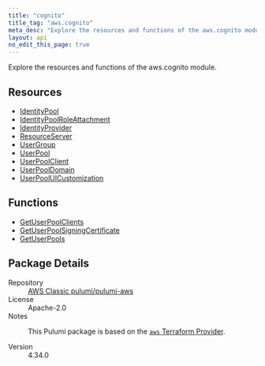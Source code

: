 ```yaml
---
title: "cognito"
title_tag: "aws.cognito"
meta_desc: "Explore the resources and functions of the aws.cognito module."
layout: api
no_edit_this_page: true
---
```


<!-- WARNING: this file was generated by Pulumi Docs Generator. -->
<!-- Do not edit by hand unless you're certain you know what you are doing! -->

Explore the resources and functions of the aws.cognito module.

<h2 id="resources">Resources</h2>
<ul class="api">
    <li><a href="identitypool/" title="IdentityPool"><span class="api-symbol api-symbol--resource"></span>IdentityPool</a></li>
    <li><a href="identitypoolroleattachment/" title="IdentityPoolRoleAttachment"><span class="api-symbol api-symbol--resource"></span>IdentityPoolRoleAttachment</a></li>
    <li><a href="identityprovider/" title="IdentityProvider"><span class="api-symbol api-symbol--resource"></span>IdentityProvider</a></li>
    <li><a href="resourceserver/" title="ResourceServer"><span class="api-symbol api-symbol--resource"></span>ResourceServer</a></li>
    <li><a href="usergroup/" title="UserGroup"><span class="api-symbol api-symbol--resource"></span>UserGroup</a></li>
    <li><a href="userpool/" title="UserPool"><span class="api-symbol api-symbol--resource"></span>UserPool</a></li>
    <li><a href="userpoolclient/" title="UserPoolClient"><span class="api-symbol api-symbol--resource"></span>UserPoolClient</a></li>
    <li><a href="userpooldomain/" title="UserPoolDomain"><span class="api-symbol api-symbol--resource"></span>UserPoolDomain</a></li>
    <li><a href="userpooluicustomization/" title="UserPoolUICustomization"><span class="api-symbol api-symbol--resource"></span>UserPoolUICustomization</a></li>
</ul>

<h2 id="functions">Functions</h2>
<ul class="api">
    <li><a href="getuserpoolclients/" title="GetUserPoolClients"><span class="api-symbol api-symbol--function"></span>GetUserPoolClients</a></li>
    <li><a href="getuserpoolsigningcertificate/" title="GetUserPoolSigningCertificate"><span class="api-symbol api-symbol--function"></span>GetUserPoolSigningCertificate</a></li>
    <li><a href="getuserpools/" title="GetUserPools"><span class="api-symbol api-symbol--function"></span>GetUserPools</a></li>
</ul>

<h2 id="package-details">Package Details</h2>
<dl class="package-details">
	<dt>Repository</dt>
	<dd><a href="https://github.com/pulumi/pulumi-aws">AWS Classic pulumi/pulumi-aws</a></dd>
	<dt>License</dt>
	<dd>Apache-2.0</dd>
	<dt>Notes</dt>
	<dd><p>This Pulumi package is based on the <a href="https://github.com/hashicorp/terraform-provider-aws"><code>aws</code> Terraform Provider</a>.</p>
</dd>
	<dt>Version</dt>
	<dd>4.34.0</dd>
</dl>

